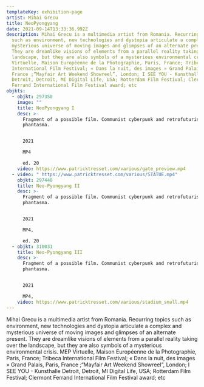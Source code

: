 ```yaml
---
templateKey: exhibition-page
artist: Mihai Grecu
title: NeoPyongyang
date: 2021-09-14T13:33:36.992Z
description: Mihai Grecu is a multimedia artist from Romania. Recurring topics
  such as environment, new technologies and dystopia articulate a complex and
  mysterious universe of moving images and glimpses of an alternate present.
  They are dreamlike visions of elements from a parallel reality taking over the
  landscape, but they are also symbols of a mysterious environmental crisis. MEP
  Virtuelle, Maison Européenne de la Photographie, Paris, France; Tribeca
  International Film Festival; « Dans la nuit, des images » Grand Palais, Paris,
  France ;“Mayfair Art Weekend Showreel”, London; I SEE YOU - Kunsthalle
  Detroit, Detroit, MI Digital Life, USA; Rotterdam Film Festival; Clermont
  Ferrand International Film Festival award; etc
objkts:
  - objkt: 297350
    image: ""
    title: NeoPyongyang I
    desc: >-
      Fragment of a possible film. Communist cyberpunk and retrofuturist
      phantasma.


      2021

      MP4

      ed. 20
    video: https://www.patricktresset.com/various/gate_preview.mp4
  - video: " https://www.patricktresset.com/various/STATUE.mp4"
    objkt: 297440
    title: Neo-Pyongyang II
    desc: >-
      Fragment of a possible film. Communist cyberpunk and retrofuturist
      phantasma.


      2021

      MP4,

      ed. 20
  - objkt: 310031
    title: Neo-Pyongyang III
    desc: >-
      Fragment of a possible film. Communist cyberpunk and retrofuturist
      phantasma.


      2021

      MP4,
    video: https://www.patricktresset.com/various/stadium_small.mp4
---
```

Mihai Grecu is a multimedia artist from Romania. Recurring topics such as environment, new technologies and dystopia articulate a complex and mysterious universe of moving images and glimpses of an alternate present. They are dreamlike visions of elements from a parallel reality taking over the landscape, but they are also symbols of a mysterious environmental crisis. MEP Virtuelle, Maison Européenne de la Photographie, Paris, France; Tribeca International Film Festival; « Dans la nuit, des images » Grand Palais, Paris, France ;“Mayfair Art Weekend Showreel”, London; I SEE YOU - Kunsthalle Detroit, Detroit, MI Digital Life, USA; Rotterdam Film Festival; Clermont Ferrand International Film Festival award; etc
